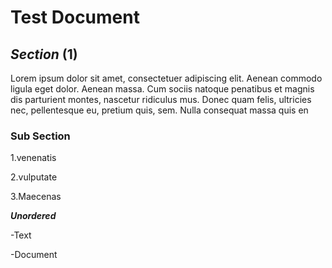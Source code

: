 # Test Document

## **_Section_** (1)

Lorem ipsum dolor sit amet, consectetuer adipiscing elit. Aenean commodo ligula eget dolor. Aenean massa. Cum sociis natoque penatibus et magnis dis parturient montes, nascetur ridiculus mus. Donec quam felis, ultricies nec, pellentesque eu, pretium quis, sem. Nulla consequat massa quis en

### **Sub Section**

1.venenatis 

2.vulputate 

3.Maecenas 

**_Unordered_**

-Text

-Document

